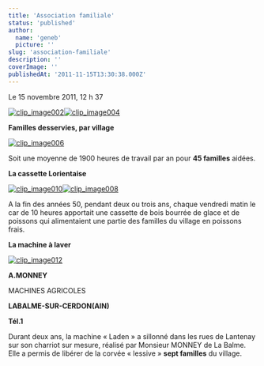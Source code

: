```yaml
---
title: 'Association familiale'
status: 'published'
author:
  name: 'geneb'
  picture: ''
slug: 'association-familiale'
description: ''
coverImage: ''
publishedAt: '2011-11-15T13:30:38.000Z'
---
```


Le 15 novembre 2011, 12 h 37

[![clip_image002](https://beguelins.net/blog/public/Windows-Live-Writer/b53b344f7f9e_AF7F/clip_image002_thumb.jpg "clip_image002")](https://beguelins.net/blog/public/Windows-Live-Writer/b53b344f7f9e_AF7F/clip_image002_2.jpg)[![clip_image004](https://beguelins.net/blog/public/Windows-Live-Writer/b53b344f7f9e_AF7F/clip_image004_thumb.jpg "clip_image004")](https://beguelins.net/blog/public/Windows-Live-Writer/b53b344f7f9e_AF7F/clip_image004_2.jpg)

**Familles desservies, par village**

[![clip_image006](https://beguelins.net/blog/public/Windows-Live-Writer/b53b344f7f9e_AF7F/clip_image006_thumb.gif "clip_image006")](https://beguelins.net/blog/public/Windows-Live-Writer/b53b344f7f9e_AF7F/clip_image006_2.gif)

Soit une moyenne de 1900 heures de travail par an pour **45 familles** aidées.

**La cassette Lorientaise**

[![clip_image010](https://beguelins.net/blog/public/Windows-Live-Writer/b53b344f7f9e_AF7F/clip_image010_thumb.jpg "clip_image010")](https://beguelins.net/blog/public/Windows-Live-Writer/b53b344f7f9e_AF7F/clip_image010_2.jpg)[![clip_image008](https://beguelins.net/blog/public/Windows-Live-Writer/b53b344f7f9e_AF7F/clip_image008_thumb.jpg "clip_image008")](https://beguelins.net/blog/public/Windows-Live-Writer/b53b344f7f9e_AF7F/clip_image008_2.jpg)

A la fin des années 50, pendant deux ou trois ans, chaque vendredi matin le car de 10 heures apportait une cassette de bois bourrée de glace et de poissons qui alimentaient une partie des familles du village en poissons frais.

**La machine à laver**

[![clip_image012](https://beguelins.net/blog/public/Windows-Live-Writer/b53b344f7f9e_AF7F/clip_image012_thumb.jpg "clip_image012")](https://beguelins.net/blog/public/Windows-Live-Writer/b53b344f7f9e_AF7F/clip_image012_2.jpg)

**A.MONNEY**

MACHINES AGRICOLES

**LABALME-SUR-CERDON(AIN)**

**Tél.1**

Durant deux ans, la machine « Laden » a sillonné dans les rues de Lantenay sur son charriot sur mesure, réalisé par Monsieur MONNEY de La Balme. Elle a permis de libérer de la corvée « lessive » **sept familles** du village.